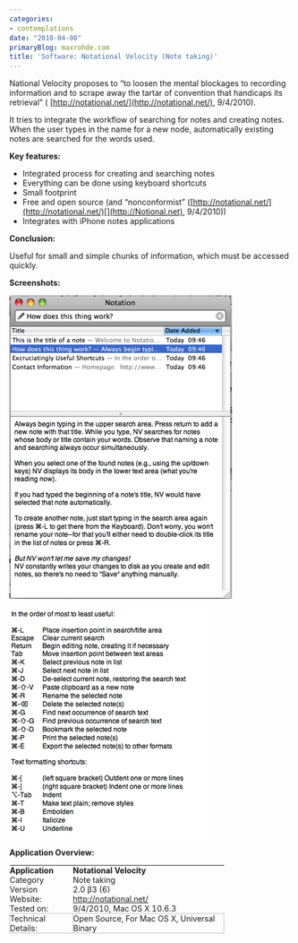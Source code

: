 ```yaml
---
categories:
- contemplations
date: "2010-04-08"
primaryBlog: maxrohde.com
title: 'Software: Notational Velocity (Note taking)'
---
```


National Velocity proposes to “to loosen the mental blockages to recording information and to scrape away the tartar of convention that handicaps its retrieval” ([](http://Notional.net) [http://notational.net/](http://notational.net/), 9/4/2010).

It tries to integrate the workflow of searching for notes and creating notes. When the user types in the name for a new node, automatically existing notes are searched for the words used.

**Key features:**

- Integrated process for creating and searching notes
- Everything can be done using keyboard shortcuts
- Small footprint
- Free and open source (and “nonconformist” ([http://notational.net/](http://notational.net/)[](http://Notional.net), 9/4/2010))
- Integrates with iPhone notes applications

**Conclusion:**

Useful for small and simple chunks of information, which must be accessed quickly.

**Screenshots:**

![wpid-bildschirmfoto2010-04-09um09-58-191.png](images/wpid-bildschirmfoto2010-04-09um09-58-191.png)

![wpid-bildschirmfoto2010-04-09um10-12-341.png](images/wpid-bildschirmfoto2010-04-09um10-12-341.png)

**Application Overview:**

<table style="empty-cells:show;border-collapse:collapse;"><tbody><tr><td style="vertical-align:top;width:112px;border:0 solid #bfbfbf;margin:0;padding:0;"><strong>Application</strong></td><td style="vertical-align:top;width:269px;border:0 solid #bfbfbf;margin:0;padding:0;"><strong>Notational Velocity</strong></td></tr><tr><td style="vertical-align:top;width:112px;border:0 solid #bfbfbf;margin:0;padding:0;">Category</td><td style="vertical-align:top;width:269px;border:0 solid #bfbfbf;margin:0;padding:0;">Note taking</td></tr><tr><td style="vertical-align:top;width:112px;border:0 solid #bfbfbf;margin:0;padding:0;">Version</td><td style="vertical-align:top;width:269px;border:0 solid #bfbfbf;margin:0;padding:0;">2.0 β3 (6)</td></tr><tr><td style="vertical-align:top;width:112px;border:0 solid #bfbfbf;margin:0;padding:0;">Website:</td><td style="vertical-align:top;width:269px;border:0 solid #bfbfbf;margin:0;padding:0;"><a href="http://notational.net/">http://notational.net/</a></td></tr><tr><td style="vertical-align:top;width:112px;border:0 solid #bfbfbf;margin:0;padding:0;">Tested on:</td><td style="vertical-align:top;width:269px;border:0 solid #bfbfbf;margin:0;padding:0;">9/4/2010, Mac OS X 10.6.3</td></tr><tr><td style="width:112px;border:1px solid #bfbfbf;margin:0;padding:0;">Technical Details:</td><td style="width:269px;border:1px solid #bfbfbf;margin:0;padding:0;">Open Source, For Mac OS X, Universal Binary&nbsp;</td></tr></tbody></table>